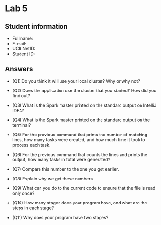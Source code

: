 # Lab 5

## Student information

* Full name:
* E-mail:
* UCR NetID:
* Student ID:

## Answers

* (Q1) Do you think it will use your local cluster? Why or why not?

* (Q2) Does the application use the cluster that you started? How did you find out?

* (Q3) What is the Spark master printed on the standard output on IntelliJ IDEA?

* (Q4) What is the Spark master printed on the standard output on the terminal?

* (Q5) For the previous command that prints the number of matching lines, how many tasks were created, and how much time it took to process each task.
  
* (Q6) For the previous command that counts the lines and prints the output, how many tasks in total were generated?

* (Q7) Compare this number to the one you got earlier.

* (Q8) Explain why we get these numbers.

* (Q9) What can you do to the current code to ensure that the file is read only once?

* (Q10) How many stages does your program have, and what are the steps in each stage? 

* (Q11) Why does your program have two stages?